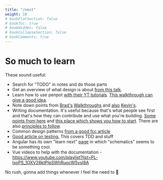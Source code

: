 ```yaml
---
title: "/next"
weight: 10
# bookFlatSection: false
# bookToc: true
# bookHidden: false
# bookCollapseSection: false
# bookComments: true
---
```

# So much to learn
These sound useful:

* Search for "TODO" in notes and do those parts
* Get an overview of what design is about [from this talk](https://www.youtube.com/watch?v=FBUJYEQ7OGY).
* Learn how to use penpot [with their YT tutorials](https://www.youtube.com/watch?v=MpINco5nWw4&list=PLgcCPfOv5v57cJS0im5FYFwbsu6X5mkNq). [This walkthrough can give a good idea](https://www.youtube.com/watch?v=KUg3xIFWK_g).
* Note down points from [Brad's](https://www.youtube.com/watch?v=XsEnj-1hG2o) [Walkthroughs](https://www.youtube.com/watch?v=moBhzSC455o) and [also](https://www.youtube.com/watch?v=KYFwcIRx16g) [Kevin's](https://www.youtube.com/watch?v=RhLMEdiKuMg).
* Writing documentation. It's useful because that's what people see first and that's how they can contribute
and use what you're building. [Some points from here](https://www.freecodecamp.org/news/how-to-write-good-documentation/) and [this place which shows you how to start](https://www.writethedocs.org/guide/writing/beginners-guide-to-docs/). There are also [principles to follow](https://www.writethedocs.org/guide/writing/docs-principles/).
* Common design patterns [from a good fcc article](https://www.freecodecamp.org/news/javascript-design-patterns-explained/)
* [Good article on testing.](https://www.freecodecamp.org/news/test-driven-development-tutorial-how-to-test-javascript-and-reactjs-app/) This covers TDD and stuff
* Angular has its own "learn next" [page](https://angular.io/guide/architecture-next-steps) in which
"schematics" seems to be something cool.
* Vue videos to help with the documentation - https://www.youtube.com/playlist?list=PL-lxoPS_1OXV26ktPlpSWhRuocW5vsI8A

No rush, gonna add things whenever I feel the need to 🍃